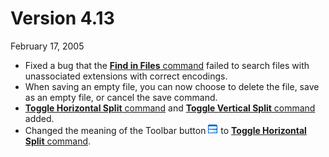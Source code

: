 # Version 4.13

February 17, 2005

- Fixed a bug that the [**Find in Files** command](../cmd/search/grep) failed to search files with unassociated extensions with correct encodings.
- When saving an empty file, you can now choose to delete the file, save as an empty file, or cancel the save command.
- [**Toggle Horizontal Split** command](../cmd/window/window_split_horz_toggle) and [**Toggle Vertical Split** command](../cmd/window/window_split_vert_toggle)
added.
- Changed the meaning of the Toolbar button ![](../images/windowsplithorzfix.png)
to [**Toggle Horizontal Split** command](../cmd/window/window_split_horz_toggle).

